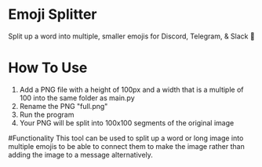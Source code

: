 # Emoji Splitter
Split up a word into multiple, smaller emojis for Discord, Telegram, &amp; Slack 🚀

# How To Use
1. Add a PNG file with a height of 100px and a width that is a multiple of 100 into the same folder as main.py
2. Rename the PNG "full.png"
3. Run the program
4. Your PNG will be split into 100x100 segments of the original image

#Functionality
This tool can be used to split up a word or long image into multiple emojis to be able to connect them to make the image rather than adding the image to a message alternatively.

